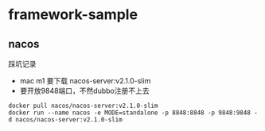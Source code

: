 # framework-sample

## nacos
踩坑记录
- mac m1 要下载 nacos-server:v2.1.0-slim
- 要开放9848端口，不然dubbo注册不上去
````
docker pull nacos/nacos-server:v2.1.0-slim
docker run --name nacos -e MODE=standalone -p 8848:8848 -p 9848:9848 -d nacos/nacos-server:v2.1.0-slim
````